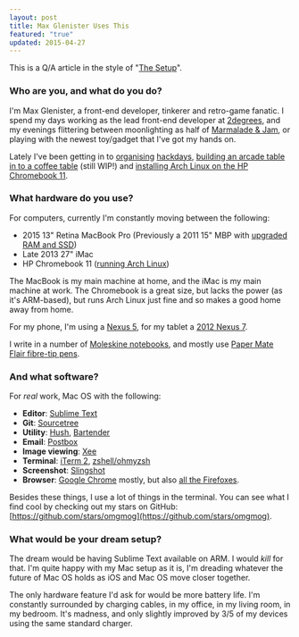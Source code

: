 ```yaml
---
layout: post
title: Max Glenister Uses This
featured: "true"
updated: 2015-04-27
---
```


This is a Q/A article in the style of "[The Setup](http://usesthis.com/)".

<!-- more -->

### Who are you, and what do you do?

I'm Max Glenister, a front-end developer, tinkerer and retro-game fanatic. I spend my days working as the lead front-end developer at [2degrees](http://2degreesnetwork.com), and my evenings flittering between moonlighting as half of [Marmalade & Jam](http://www.marmaladeandjam.co.uk), or playing with the newest toy/gadget that I've got my hands on.

Lately I've been getting in to [organising](/post/sushack-1-building-the-foundations-of-the-oxford-flood-network-stack/) [hackdays](http://sushack.co.uk), [building an arcade table in to a coffee table](http://imgur.com/a/Zf3BC) (still WIP!) and [installing Arch Linux on the HP Chromebook 11](/post/installing-arch-linux-arm-on-the-hp-chromebook-11/).

### What hardware do you use?

For computers, currently I'm constantly moving between the following:

- 2015 13" Retina MacBook Pro (Previously a 2011 15" MBP with [upgraded RAM and SSD](/post/upgrading-my-MacBook-pro/))
- Late 2013 27" iMac
- HP Chromebook 11 ([running Arch Linux](/post/video-installing-arch-linux-arm-on-the-hp-chromebook-11/))

The MacBook is my main machine at home, and the iMac is my main machine at work. The Chromebook is a great size, but lacks the power (as it's ARM-based), but runs Arch Linux just fine and so makes a good home away from home.

For my phone, I'm using a [Nexus 5](https://store.google.com/product/nexus_5_black_16gb?playredirect=true), for my tablet a [2012 Nexus 7](https://play.google.com/store/devices/details?id=nexus_7_16gb).

I write in a number of [Moleskine notebooks](http://www.amazon.co.uk/gp/product/8866137618/ref=as_li_ss_tl?ie=UTF8&camp=1634&creative=19450&creativeASIN=8866137618&linkCode=as2&tag=blomg-21), and mostly use [Paper Mate Flair fibre-tip pens](http://www.amazon.co.uk/gp/product/B000SHQCV6/ref=as_li_ss_tl?ie=UTF8&camp=1634&creative=19450&creativeASIN=B000SHQCV6&linkCode=as2&tag=blomg-21).


### And what software?

For *real* work, Mac OS with the following:

- **Editor**: [Sublime Text](http://www.sublimetext.com)
- **Git**: [Sourcetree](http://www.sourcetreeapp.com/)
- **Utility**: [Hush](http://coffitivity.com/hush/), [Bartender](http://www.macbartender.com/)
- **Email**: [Postbox](http://www.postbox-inc.com/)
- **Image viewing**: [Xee](http://xee.c3.cx/)
- **Terminal**: [iTerm 2](http://www.iterm2.com/#/section/home), [zshell/ohmyzsh](https://github.com/robbyrussell/oh-my-zsh)
- **Screenshot**: [Slingshot](https://itunes.apple.com/gb/app/slingshot/id436819784?mt=12)
- **Browser**: [Google Chrome](http://google.com/chrome) mostly, but also [all the Firefoxes](https://github.com/omgmog/install-all-firefox).

Besides these things, I use a lot of things in the terminal. You can see what I find cool by checking out my stars on GitHub: [https://github.com/stars/omgmog](https://github.com/stars/omgmog).

### What would be your dream setup?

The dream would be having Sublime Text available on ARM. I would *kill* for that. I'm quite happy with my Mac setup as it is, I'm dreading whatever the future of Mac OS holds as iOS and Mac OS move closer together.

The only hardware feature I'd ask for would be more battery life. I'm constantly surrounded by charging cables, in my office, in my living room, in my bedroom. It's madness, and only slightly improved by 3/5 of my devices using the same standard charger.
